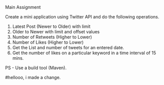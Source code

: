 Main Assignment
 
Create a mini application using Twitter API and do the following operations. 

1. Latest Post (Newer to Older) with limit
2. Older to Newer with limit and offset values
2. Number of Retweets (Higher to Lower)
3. Number of Likes (Higher to Lower)
4. Get the List and number of tweets for an entered date.
5. Get the number of likes on a particular keyword in a time interval of 15 mins.


PS - Use a build tool (Maven).

#hellooo, i made a change.
